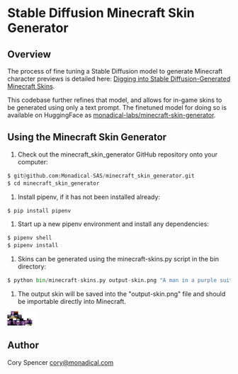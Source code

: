 # Stable Diffusion Minecraft Skin Generator

## Overview

The process of fine tuning a Stable Diffusion model to generate Minecraft character previews is detailed here: [Digging into Stable Diffusion-Generated Minecraft Skins](https://monadical.com/posts/mincraft-skin-generation.html).

This codebase further refines that model, and allows for in-game skins to be generated using only a text prompt.  The finetuned model for doing so is available on HuggingFace as [monadical-labs/minecraft-skin-generator](https://huggingface.co/monadical-labs/minecraft-skin-generator).

## Using the Minecraft Skin Generator

1. Check out the minecraft\_skin\_generator GitHub repository onto your computer:

  ```python
  $ git@github.com:Monadical-SAS/minecraft_skin_generator.git
  $ cd minecraft_skin_generator
  ```

1. Install pipenv, if it has not been installed already:

  ```python
  $ pip install pipenv
  ```
  
1. Start up a new pipenv environment and install any dependencies:

  ```python
  $ pipenv shell
  $ pipenv install
  ```

1. Skins can be generated using the minecraft-skins.py script in the bin directory:

  ```python
  $ python bin/minecraft-skins.py output-skin.png "A man in a purple suit wearing a tophat"
  ```

1. The output skin will be saved into the "output-skin.png" file and should be importable directly into Minecraft.

  ![images/purple.png](images/purple.png)

## Author

Cory Spencer <cory@monadical.com>